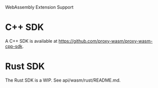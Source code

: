 WebAssembly Extension Support

# C++ SDK

A C++ SDK is available at https://github.com/proxy-wasm/proxy-wasm-cpp-sdk.

# Rust SDK

The Rust SDK is a WIP. See api/wasm/rust/README.md.
